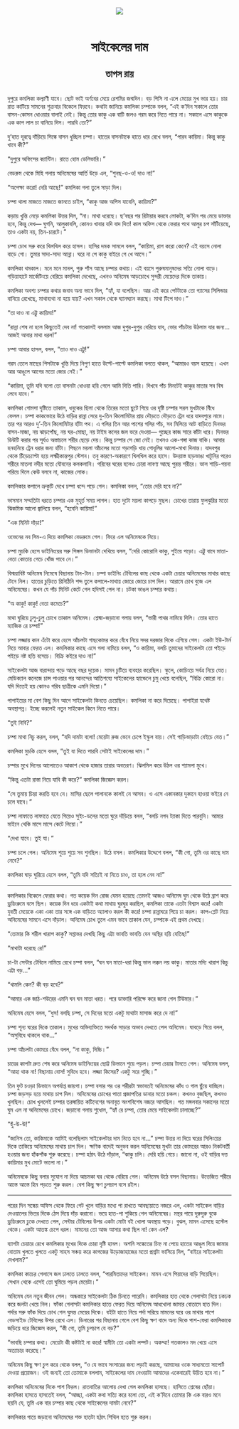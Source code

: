 <div align=center> <img src="../../metadata/images/rabibasariya/সাইকেলের-দাম-তাপস-রায়.jpg" align="center"></div><br><h1 align=center>সাইকেলের দাম</h1>
<h2 align=center>তাপস রায়</h2><br>দুপুরে কমলিকা কল্যাণী যাবে। ছোট ভাই অর্ণবের মেয়ে রেশমির জন্মদিন। বড় পিসি না এলে মেয়ের মুখ ভার হয়। চার রাত কাটিয়ে সামনের শুক্রবার বিকেলে ফিরবে। কথাটা জানিয়ে কমলিকা চম্পাকে বলল, “এই ক’দিন সকালে তোর বাসন-কোসন ধোওয়ার বালাই নেই। কিন্তু তোর কাকু এক বাটি জলও গরম করে নিতে পারে না। সকালে এসে কাকুকে এক কাপ লাল চা বানিয়ে দিস। পারবি তো?”

দু’হাত দূরত্বে দাঁড়িয়ে সিঙ্কে বাসন ধুচ্ছিল চম্পা। হাতের বাসনটাকে হাতে ধরে রেখে বলল, “পারব কায়িমা। কিন্তু কাকু খাবে কী?”

“দুপুরে অফিসের ক্যান্টিন। রাতে হোম ডেলিভারি।”

বেডরুম থেকে মিহি গলায় অনিমেষের আর্তি উড়ে এল, “শুনছ-ও-ও! দাও না!”

“অপেক্ষা করো! দেরি আছে!” কমলিকা গলা তুলে সাড়া দিল।

চম্পা থালা মাজতে মাজতে জানতে চাইল, “কাকু আজ অপিস যাবেনি, কায়িমা?”

কড়ায় খুন্তি নেড়ে কমলিকা উত্তর দিল, “না। মাথা ধরেছে। ছ’বছর পর রিটায়ার করবে লোকটা, ক’দিন পর মেয়ে ডাক্তার হবে, কিন্তু দেখ— ঘুগনি, আলুকাবলি, কোনও খাবার যদি বাদ দিত! কাল অফিস থেকে ফেরার পথে আলুর চপ সাঁটিয়েছে, তাও একটা নয়, তিন-চারটে।”

চম্পা চোখ সরু করে খিলখিল করে হাসল। হাসির দমক সামলে বলল, “কায়িমা, রাগ করো কেনে? এই বয়সে নোলা বাড়ে গো। তুমার সাদা-সাদা আন্না। ঘরে না পে কাকু বাইরে গে খে আসে।”

কমলিকা থমকাল। মনে মনে মানল, পুরু শাঁস আছে চম্পার কথায়। এই বয়সে পুরুষমানুষদের সত্যি নোলা বাড়ে। গড়িয়াহাটে মার্কেটিংয়ে বেরিয়ে কমলিকা দেখেছে, এখনও অনিমেষ আড়চোখে সুন্দরী মেয়েদের দিকে তাকায়।

কমলিকা অবশ্য চম্পার কথার জবাব অন্য ভাবে দিল, “হ্যাঁ, যা বলেছিস। আর এই করে পেটটাকে তো গ্যাসের সিলিন্ডার বানিয়ে রেখেছে, মাথাব্যথা না হয়ে যায়? এখন সকাল থেকে ঘ্যানঘ্যান করছে। মাথা টিপে দাও।”

“তা দাও না এট্টু কায়িমা!”

“রান্না শেষ না হলে কিছুতেই দেব না! গতকালই বললাম আজ দুপুর-দুপুর বেরিয়ে যাব, ভোর পাঁচটায় উঠলাম যার জন্য... আজই আবার মাথা ধরল!”

চম্পা আবার হাসল, বলল, “তাও দাও এট্টু!”

গরম তেলে মাছের পিসটাকে খুন্তি দিয়ে নিপুণ হাতে উল্টে-পাল্টে কমলিকা বলতে থাকল, “আমারও বয়স হয়েছে। এখন আর আঙুলে আগের মতো জোর নেই।”

“কায়িমা, তুমি যদি বলো তো বাসনটা ধোওয়া হয়ি গেলে আমি দিতি পারি। দিখবে পাঁচ মিনটেই কাকুর মাতার সব বিষ লেবে যাবে।”

কমলিকা গোমসা দৃষ্টিতে তাকাল, ধনুকের ছিলা থেকে তিরের মতো ছুটে গিয়ে ওর দৃষ্টি চম্পার সরল মুখটাকে বিঁধে ফেলল। চম্পা কাকভোরে উঠে বাড়ির রান্না সেরে দু-তিন কিলোমিটার প্রায় দৌড়তে দৌড়তে ট্রেন ধরে যাদবপুরে নামে। তার পর আরও দু’-তিন কিলোমিটার হাঁটা পথ। এ গলির তিন আর পাশের গলির পাঁচ, সব মিলিয়ে আট বাড়িতে দিনভর বাসন-মাজা, নয় ঝাড়পোঁছ, নয় ঘর-মোছা, নয় টাইম কলের জল ভরে দেওয়া— গুচ্ছের কাজ সারে কাঁটা ধরে। দিনভর ডিউটি করার পর সূর্যও অস্তাচলে শরীর ছেড়ে দেয়। কিন্তু চম্পার সে জো নেই। তখনও এক-গঙ্গা কাজ বাকি। আবার হনহনিয়ে ট্রেন ধরার জন্য হাঁটা। পিছনে ময়লা আঁচলের মতো গড়াগড়ি খায় গোধূলির আলো-মাখা দিনান্ত। যাদবপুর থেকে চিঁড়েচ্যাপ্টা হয়ে লক্ষ্মীকান্তপুর স্টেশন। তবু কারণে-অকারণে খিলখিল করে হাসে। উদয়াস্ত হাড়ভাঙা খাটুনির পরেও শরীরে মাতলা নদীর মতো যৌবনের কলকলানি। গরিবের ঘরের হলেও চোরা লাবণ্য আছে পুরন্ত শরীরে। ভাল শাড়ি-গয়না পরিয়ে দিলে কেউ বলবে না, কাজের লোক। 

কমলিকার কপালে ভ্রুকুটি দেখে চম্পা ধন্দে পড়ে গেল। কমলিকা বলল, “তোর দেরি হবে না?”

ভাসমান সম্মতিটা ধরতে চম্পার এক মুহূর্ত সময় লাগল। হাত দুটো ময়লা কাপড়ে মুছল। চোখের তারায় ফুলঝুরির মতো ঝিকমিক আলো জ্বালিয়ে বলল, “হবেনি কায়িমা!”

“এক মিনিট দাঁড়া!”

ওভেনের নব সিম-এ দিয়ে কমলিকা বেডরুমে গেল। ফিরে এল অনিমেষকে নিয়ে।

চম্পা মুচকি হেসে ডাইনিংয়ের সরু সিঙ্গল ডিভানটা দেখিয়ে বলল, “দেরি কোরোনি কাকু, শুইয়ে পড়ো। এট্টু বাদে মাতা-বেতা কোতায় গেচে খোঁজ পাবে নে।”

বিস্ময়াবিষ্ট অনিমেষ নিমেষে বিছানায় টান-টান। চম্পা ডাইনিং টেবিলের কাছ থেকে একটা চেয়ার অনিমেষের মাথার কাছে টেনে নিল। হাতের চুড়িতে রিনিঠিনি শব্দ তুলে কপালে-মাথায় জোরে জোরে চাপ দিল। আরামে চোখ বুজে এল অনিমেষের। কখন যে পাঁচ মিনিট কেটে গেল হদিসই পেল না। চটকা ভাঙল চম্পার কথায়।

“অ কাকু! কাকু! বেতা কমেচে?”

মাথা ঘুরিয়ে ঢুলু-ঢুলু চোখে তাকাল অনিমেষ। শ্লেষ্মা-জড়ানো গলায় বলল, “ভারী পাথর নামিয়ে দিলি। তোর হাতে ম্যাজিক রে চম্পা!”

চম্পা লজ্জায় কান এঁটো করে হেসে আঁচলটা গাছকোমর করে বেঁধে নিয়ে সদর দরজার দিকে এগিয়ে গেল। একটা ইউ-টার্ন নিয়ে আবার ফেরত এল। কমলিকার কাছে এসে গলা নামিয়ে বলল, “ও কায়িমা, বলচি তুমাদের সাইকেলটা তো পইড়ে পইড়ে নষ্ট হতি বসেচে। বিক্রি কইরে দাও না!”

সাইকেলটা আজ বারান্দায় পড়ে আছে বছর দুয়েক। মামন চুটিয়ে ব্যবহার করেছিল। স্কুলে, কোচিংয়ে সর্বত্র নিয়ে যেত। মেডিক্যাল কলেজে চান্স পাওয়ার পর আনন্দের আতিশয্যে সাইকেলের হ্যান্ডেলে চুমু খেয়ে বলেছিল, “বিক্রি কোরো না। যদি দিতেই হয় কোনও গরিব ছাত্রীকে এমনি দিয়ো।”

পাপাইয়ের মা বেশ কিছু দিন আগে সাইকেলটা কিনতে চেয়েছিল। কমলিকা না করে দিয়েছে। পাপাইরা যথেষ্ট অবস্থাপন্ন। ইচ্ছে করলেই নতুন সাইকেল কিনে নিতে পারে।

“তুই নিবি?”

চম্পা মাথা নিচু করল, বলল, “যদি দামটা বলো! মেয়েটা রুজ ভেনে চেপে ইস্কুল যায়। সেই গাড়িভাড়াটা বেইচে যেত।”

কমলিকা মুচকি হেসে বলল, “তুই যা দিতে পারবি সেটাই সাইকেলের দাম।”

চম্পার মুখে দিনের আলোতেও আকাশ থেকে হাজার তারার অবতরণ। ঝিলমিল করে উঠল ওর শ্যামলা মুখে।

“কিন্তু এতটা রাস্তা নিয়ে যাবি কী করে?” কমলিকা জিজ্ঞেস করল।

“সে তুমায় চিন্তা করতি হবে নে। মাসির ছেলে পালানকে কালই নে আসব। ও এসে একানকার দুকানে হাওয়া ভইরে নে চলে যাবে।”

চম্পা লাফাতে লাফাতে যেতে গিয়েও সুইং-ডলের মতো ঘুরে দাঁড়িয়ে বলল, “বলচি নগদ ট্যাকা দিতে পারবুনি। আমার মাইনে থেকি মাসে মাসে কেটে লিয়ো।”

“দেখা যাবে। তুই যা।”

চম্পা চলে গেল। অনিমেষ শুয়ে শুয়ে সব শুনছিল। উঠে বসল। কমলিকার উদ্দেশে বলল, “কী গো, তুমি ওর কাছে দাম নেবে?”

কমলিকা ঘাড় ঘুরিয়ে হেসে বলল, “তুমি যদি সত্যিই না নিতে চাও, তা হলে নেব না!”

*****

কমলিকার বিকেলে ফেরার কথা। গত কয়েক দিন রোজ যেমন হয়েছে তেমনই আজও অনিমেষ ঘুম থেকে উঠে ব্রাশ করে ড্রয়িংরুমে বসে ছিল। কয়েক দিন ধরে একটাই কথা মাথায় ঘুরঘুর করছিল, কমলিকা তাকে এতটা বিশ্বাস করে! একটা যুবতী মেয়েকে একা একা তার সঙ্গে এক বাড়িতে অ্যালাও করল কী করে! চম্পা রান্নাঘরে গিয়ে চা করল। কাপ-প্লেট নিয়ে অনিমেষের সামনে এসে দাঁড়াল। অনিমেষ চোখ তুলে এমন ভাবে তাকাল যেন, চম্পাকে এই প্রথম দেখছে।

“তোমার কি শরীল খারাপ কাকু? সপ্তাভর দেখছি কিছু এট্টা ভাবতি ভাবতি যেন অস্থির হয়ি যেতিছ!”

“মাথাটা ধরেছে রে!”

চা-টা সেন্টার টেবিলে নামিয়ে রেখে চম্পা বলল, “ঘন ঘন মাতা-ধরা কিন্তু ভাল লক্কন লয় কাকু। মাতার মদ্যি খারাপ কিচু এট্টা বড়...”

“থামলি কেন? কী বড় হবে?”

“আমার এক জাঠ-শউরের এমনি ঘন ঘন মাতা ধরত। পরে ডাক্তারি পরিক্ষে করে জানা গেল টিউমার।”

অনিমেষ হেসে বলল, “ধুস! বলছি চম্পা, সে দিনের মতো একটু মাথাটা মাসাজ করে দে না!”

চম্পা শূন্য ঘরের দিকে তাকাল। মুখের অভিব্যক্তিতে সদর্থক সাড়ার অভাব দেখতে পেল অনিমেষ। ঘাবড়ে গিয়ে বলল, “অসুবিধে থাকলে থাক...”

চম্পা আঁচলটা কোমরে বেঁধে বলল, “না কাকু, দিচ্চি।”

চায়ের কাপটা দ্রুত শেষ করে অনিমেষ ডাইনিংয়ের ছোট্ট ডিভানে শুয়ে পড়ল। চম্পা চেয়ার টানতে গেল। অনিমেষ বলল, “আহা থাক না! বিছানায় বোস! সুবিধে হবে। লজ্জা কিসের? একটু সরে শুচ্ছি।”

তিন ফুট চওড়া ডিভানে অপর্যাপ্ত জায়গা। চম্পা বসার পর ওর শরীরটা স্বভাবতই অনিমেষের কাঁধ ও গাল ছুঁয়ে যাচ্ছিল। চম্পা জড়সড় হয়ে মাথায় চাপ দিল। অনিমেষের চোখের পাতা প্রজাপতির ডানার মতো চঞ্চল। কখনও বুজছিল, কখনও খুলছিল। চোখ খুললেই চম্পার তরঙ্গায়িত কটিদেশের অনাবৃত অংশবিশেষ নজরে আসছিল। গত মঙ্গলবার সকালের মতো ঘুম এল না অনিমেষের চোখে। জড়ানো গলায় শুধোল, “হ্যাঁ রে চম্পা, তোর মেয়ে সাইকেলটা চালাচ্ছে?”

“হুঁ-উ-উ!”

“জানিস তো, কাকিমাকে আমিই বলেছিলাম সাইকেলটার দাম নিতে হবে না...” চম্পা উত্তর না দিয়ে ঘরের সিলিংয়ের দিকে তাকিয়ে অনিমেষের মাথায় চাপ দিল। ক্ষণিক বাদেই অনুভব করল অনিমেষের মুখটা তার কোমরের আরও নিকটবর্তী হওয়ার জন্য হাঁকপাঁক শুরু করেছে। চম্পা হঠাৎ উঠে দাঁড়াল, “কাকু চলি। দেরি হয়ি গেচে। জানো না, ওই বাড়ির দত্ত কায়িমার মুখ মোটে ভালো না।”

অনিমেষকে কিছু বলার সুযোগ না দিয়ে আচমকা ঘর থেকে বেরিয়ে গেল। অনিমেষ উঠে বসল বিছানায়। উত্তেজিত শরীরে আস্তে আস্তে হিম পড়তে শুরু করল। বেশ কিছু ক্ষণ চুপচাপ বসে রইল।

*****

পরের দিন সন্ধেয় অফিস থেকে ফিরে গেট খুলে বাড়ির মধ্যে পা রাখতে আবছায়াতে নজরে এল, একটা সাইকেল বাড়ির দেওয়ালের ভিতর দিকে ঠেস দিয়ে দাঁড় করানো। ভয়ে হাত-পা শুকিয়ে গেল অনিমেষের। মন্থর পায়ে দুরুদুরু বুকে ড্রয়িংরুমে ঢুকে দেখতে পেল, সেন্টার টেবিলের উপর একটা মোটা বই খোলা অবস্থায় পড়ে। বুঝল, মামন এসেছে হস্টেল থেকে। একটা আতঙ্ক চেপে ধরল। মামনের তো আজ আসার কথা ছিল না! কেন এল?

ব্যাগটা চেয়ারে রেখে কমলিকার মুখের দিকে চোরা দৃষ্টি হানল। অশনি সঙ্কেতের চিহ্ন না পেয়ে হাতের আঙুল দিয়ে জামার বোতাম খুলতে খুলতে একটু সাহস সঞ্চয় করে কাগজের উড়োজাহাজের মতো প্রশ্নটা ভাসিয়ে দিল, “বাইরে সাইকেলটা দেখলাম?”

কমলিকা কাচের গেলাসে জল ঢালতে ঢালতে বলল, “পারমিতাদের সাইকেল। মামন এসে পিয়াদের বাড়ি গিয়েছিল। সেখান থেকে এসেই তো ঘুমিয়ে পড়ল মেয়েটা।”

অনিমেষ যেন নতুন জীবন পেল। অন্ধকারে সাইকেলটা ঠিক চিনতে পারেনি। কমলিকার হাত থেকে গেলাসটা নিয়ে ঢকঢক করে জলটা খেয়ে নিল। ফাঁকা গেলাসটা কমলিকার হাতে ফেরত দিয়ে অনিমেষ আধখোলা জামার বোতামে হাত দিল। পর্দার সরু ফাঁক দিয়ে চোখ গেল ঘুমন্ত মেয়ের দিকে। বইটা হাতে নিয়ে পর্দা সরিয়ে মামনের ঘরে ওর মাথার পাশে বেডসাইড টেবিলের উপর রেখে এল। ডিনারের পর বিছানায় গেলে বেশ কিছু ক্ষণ বাদে অন্য দিকে পাশ-ফেরা কমলিকাকে জড়িয়ে ধরে জিজ্ঞেস করল, “কী গো, তুমি চুপচাপ যে বড়?”

“ভাবছি চম্পার কথা। মেয়েটা কী কষ্টটাই না করে! স্বামীটা তো একটা লম্পট। অকম্মা! গতকালও মদ খেয়ে এসে অত্যাচার করেছে।”

অনিমেষ কিছু ক্ষণ চুপ করে থেকে বলল, “ও যে ভাবে সংসারের জন্য লড়াই করছে, আমাদের ওকে সাধ্যমতো সাপোর্ট দেওয়া প্রয়োজন। ওই জন্যই তো তোমাকে বললাম, সাইকেলের দাম নেওয়াটা আমাদের একেবারেই উচিত হবে না।”

কমলিকা অনিমেষের দিকে পাশ ফিরল। রাতবাতির আলোয় দেখা গেল কমলিকা হাসছে। হাসিতে শ্লেষের ছোঁয়া। কমলিকা হাসতে হাসতেই বলল, “আচ্ছা, একটা কথা সত্যি করে বলো তো, এই ক’দিনে তোমার কি এক বারও মনে হয়নি যে, তুমি এক বার চম্পার কাছ থেকে সাইকেলের দামটা নেবে?”

কমলিকার গায়ে জড়ানো অনিমেষের শক্ত হাতটা হঠাৎ শিথিল হতে শুরু করল।
